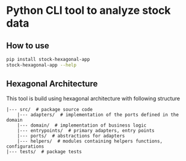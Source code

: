 # Python CLI tool to analyze stock data

## How to use

```sh
pip install stock-hexagonal-app
stock-hexagonal-app --help
```

## Hexagonal Architecture

This tool is build using hexagonal architecture with following structure

    |--- src/  # package source code
        |--- adapters/  # implementation of the ports defined in the domain
        |--- domain/  # implementation of business logic
        |--- entrypoints/  # primary adapters, entry points
        |--- ports/  # abstractions for adapters
        |--- helpers/  # modules containing helpers functions, configurations
    |--- tests/  # package tests
